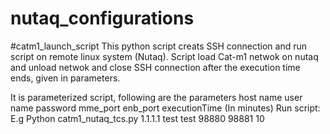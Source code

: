 # nutaq_configurations

#catm1_launch_script
This python script creats SSH connection and run script on remote linux system (Nutaq). Script load Cat-m1 netwok on nutaq and unload netwok and close SSH connection after the execution time ends, given in parameters.

It is parameterized script, following are the parameters
host name
user name
password
mme_port
enb_port
executionTime (In minutes)
Run script: E.g Python catm1_nutaq_tcs.py 1.1.1.1 test test 98880 98881 10